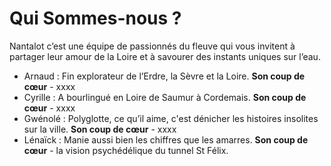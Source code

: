 

# Qui Sommes-nous ? 
Nantalot c’est une équipe de passionnés du fleuve qui vous invitent à partager leur amour de la Loire et à savourer des instants uniques sur l’eau. 

<!-- Un popup s'ouvrirait qd on passe la souris sur le prénom ou l’avatar -->
 * Arnaud : Fin explorateur de l’Erdre, la Sèvre et la Loire.
   **Son coup de cœur** - xxxx
  * Cyrille : A bourlingué en Loire de Saumur à Cordemais.
   **Son coup de cœur** - xxxx
 * Gwénolé : Polyglotte, ce qu’il aime, c'est dénicher les histoires insolites sur la ville.
   **Son coup de cœur** - xxxx
 * Lénaïck : Manie aussi bien les chiffres que les amarres.
   **Son coup de cœur** - la vision psychédélique du tunnel St Félix.